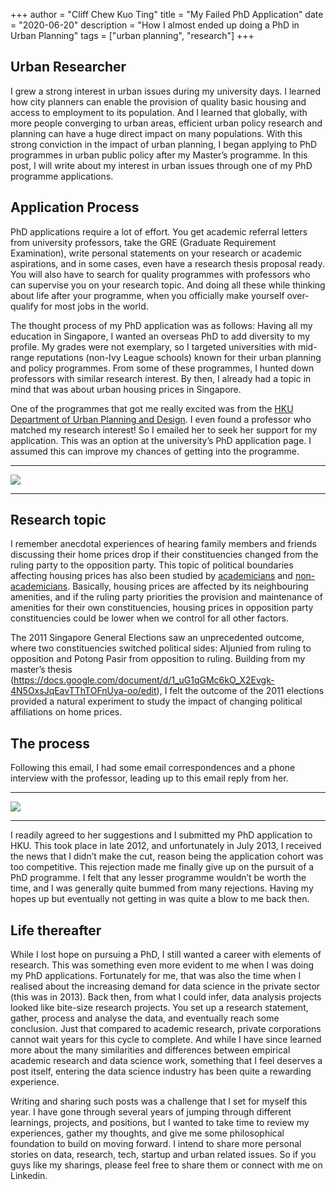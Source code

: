 +++
author = "Cliff Chew Kuo Ting"
title = "My Failed PhD Application"
date = "2020-06-20"
description = "How I almost ended up doing a PhD in Urban Planning"
tags = ["urban planning", "research"]
+++

## Urban Researcher
I grew a strong interest in urban issues during my university days. I learned how city planners can enable the provision of quality basic housing and access to employment to its population. And I learned that globally, with more people converging to urban areas, efficient urban policy research and planning can have a huge direct impact on many populations. With this strong conviction in the impact of urban planning, I began applying to PhD programmes in urban public policy after my Master’s programme. In this post, I will write about my interest in urban issues through one of my PhD programme applications.

## Application Process
PhD applications require a lot of effort. You get academic referral letters from university professors, take the GRE (Graduate Requirement Examination), write personal statements on your research or academic aspirations, and in some cases, even have a research thesis proposal ready. You will also have to search for quality programmes with professors who can supervise you on your research topic. And doing all these while thinking about life after your programme, when you officially make yourself over-qualify for most jobs in the world.

The thought process of my PhD application was as follows: 
Having all my education in Singapore, I wanted an overseas PhD to add diversity to my profile. 
My grades were not exemplary, so I targeted universities with mid-range reputations (non-Ivy League schools) known for their urban planning and policy programmes.
From some of these programmes, I hunted down professors with similar research interest. By then, I already had a topic in mind that was about urban housing prices in Singapore.

One of the programmes that got me really excited was from the [HKU Department of Urban Planning and Design](https://www.arch.hku.hk/programmes/upad/mphil-and-phd-upd/). I even found a professor who matched my research interest! So I emailed her to seek her support for my application. This was an option at the university’s PhD application page. I assumed this can improve my chances of getting into the programme.

***

![](/image/4_phd_application.png)

***

## Research topic
I remember anecdotal experiences of hearing family members and friends discussing their home prices drop if their constituencies changed from the ruling party to the opposition party. This topic of political boundaries affecting housing prices has also been studied by [academicians](https://courses.nus.edu.sg/course/ecswong/publications/jhe.pdf) and [non-academicians](https://www.99.co/blog/singapore/do-opposition-grc-properties-appreciate-less/). Basically, housing prices are affected by its neighbouring amenities, and if the ruling party priorities the provision and maintenance of amenities for their own constituencies, housing prices in opposition party constituencies could be lower when we control for all other factors.

The 2011 Singapore General Elections saw an unprecedented outcome, where two constituencies switched political sides: Aljunied from ruling to opposition and Potong Pasir from opposition to ruling. Building from my master’s thesis (https://docs.google.com/document/d/1_uG1qGMc6kO_X2Evgk-4N5OxsJqEavTThTOFnUya-oo/edit), I felt the outcome of the 2011 elections provided a natural experiment to study the impact of changing political affiliations on home prices. 

## The process
Following this email, I had some email correspondences and a phone interview with the professor, leading up to this email reply from her. 

***

![](/image/4_phd_agree.png)

***

I readily agreed to her suggestions and I submitted my PhD application to HKU. This took place in late 2012, and unfortunately in July 2013, I received the news that I didn’t make the cut, reason being the application cohort was too competitive. This rejection made me finally give up on the pursuit of a PhD programme. I felt that any lesser programme wouldn’t be worth the time, and I was generally quite bummed from many rejections. Having my hopes up but eventually not getting in was quite a blow to me back then.

## Life thereafter
While I lost hope on pursuing a PhD, I still wanted a career with elements of research. This was something even more evident to me when I was doing my PhD applications. Fortunately for me, that was also the time when I realised about the increasing demand for data science in the private sector (this was in 2013). Back then, from what I could infer, data analysis projects looked like bite-size research projects. You set up a research statement, gather, process and analyse the data, and eventually reach some conclusion. Just that compared to academic research, private corporations cannot wait years for this cycle to complete. And while I have since learned more about the many similarities and differences between empirical academic research and data science work, something that I feel deserves a post itself, entering the data science industry has been quite a rewarding experience.

Writing and sharing such posts was a challenge that I set for myself this year. I have gone through several years of jumping through different learnings, projects, and positions, but I wanted to take time to review my experiences, gather my thoughts, and give me some philosophical foundation to build on moving forward. I intend to share more personal stories on data, research, tech, startup and urban related issues. So if you guys like my sharings, please feel free to share them or connect with me on Linkedin.